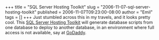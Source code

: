 +++
title = "SQL Server Hosting Toolkit"
slug = "2006-11-07-sql-server-hosting-toolkit"
published = 2006-11-07T09:23:00-08:00
author = "Emil"
tags = []
+++
Just stumbled across this in my travels, and it looks pretty cool. This
[SQL Server Hosting
Toolkit](http://www.codeplex.com/Wiki/View.aspx?ProjectName=sqlhost&title=Database%20Publishing%20Wizard)
will generate database scripts from one database to deploy to another
database, in an environment where full access is not available, say at
[GoDaddy](http://www.godaddy.com).
